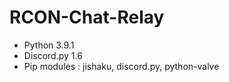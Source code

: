 # RCON-Chat-Relay

- Python 3.9.1
- Discord.py 1.6
- Pip modules : jishaku, discord.py, python-valve
